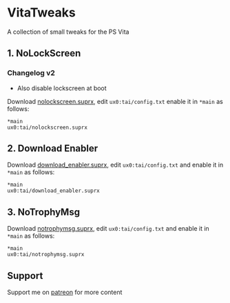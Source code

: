 # VitaTweaks

A collection of small tweaks for the PS Vita

## 1. NoLockScreen

### Changelog v2
- Also disable lockscreen at boot

Download [nolockscreen.suprx](https://github.com/TheOfficialFloW/VitaTweaks/releases/tag/NoLockScreen), edit `ux0:tai/config.txt` enable it in `*main` as follows:

```
*main
ux0:tai/nolockscreen.suprx
```

## 2. Download Enabler

Download [download_enabler.suprx](https://github.com/TheOfficialFloW/VitaTweaks/releases/tag/DownloadEnabler), edit `ux0:tai/config.txt` and enable it in `*main` as follows:

```
*main
ux0:tai/download_enabler.suprx
```

## 3. NoTrophyMsg

Download [notrophymsg.suprx](https://github.com/TheOfficialFloW/VitaTweaks/releases/tag/NoTrophyMsg), edit `ux0:tai/config.txt` and enable it in `*main` as follows:

```
*main
ux0:tai/notrophymsg.suprx
```

## Support

Support me on [patreon](https://www.patreon.com/TheOfficialFloW) for more content
